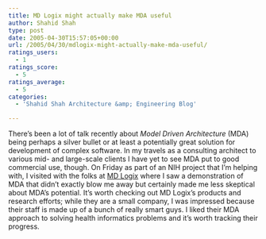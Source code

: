 ```yaml
---
title: MD Logix might actually make MDA useful
author: Shahid Shah
type: post
date: 2005-04-30T15:57:05+00:00
url: /2005/04/30/mdlogix-might-actually-make-mda-useful/
ratings_users:
  - 1
ratings_score:
  - 5
ratings_average:
  - 5
categories:
  - 'Shahid Shah Architecture &amp; Engineering Blog'

---
```

There&#8217;s been a lot of talk recently about _Model Driven Architecture_ (MDA) being perhaps a silver bullet or at least a potentially great solution for development of complex software. In my travels as a consulting architect to various mid- and large-scale clients I have yet to see MDA put to good commercial use, though. On Friday as part of an NIH project that I&#8217;m helping with, I visited with the folks at [MD Logix][1] where I saw a demonstration of MDA that didn&#8217;t exactly blow me away but certainly made me less skeptical about MDA&#8217;s potential. It&#8217;s worth checking out MD Logix&#8217;s products and research efforts; while they are a small company, I was impressed because their staff is made up of a bunch of really smart guys. I liked their MDA approach to solving health informatics problems and it&#8217;s worth tracking their progress.

 [1]: http://www.mdlogix.com/